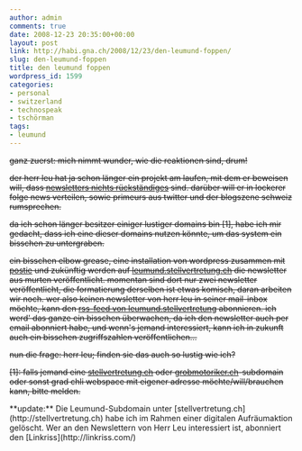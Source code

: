 ```yaml
---
author: admin
comments: true
date: 2008-12-23 20:35:00+00:00
layout: post
link: http://habi.gna.ch/2008/12/23/den-leumund-foppen/
slug: den-leumund-foppen
title: den leumund foppen
wordpress_id: 1599
categories:
- personal
- switzerland
- technospeak
- tschörman
tags:
- leumund
---
```


<del>

ganz zuerst: mich nimmt wunder, wie die reaktionen sind, drum!




der herr leu hat ja schon länger ein projekt am laufen, mit dem er beweisen will, dass [newsletters nichts rückständiges](http://leumund.ch/2008/business/newsletter-mit-awebercom/) sind. darüber will er in lockerer folge news verteilen, sowie primeurs aus twitter und der blogszene schweiz rumsprechen.  





da ich schon länger besitzer einiger lustiger domains bin [1], habe ich mir gedacht, dass ich eine dieser domains nutzen könnte, um das system ein bisschen zu untergraben.




<del>ein bisschen elbow grease, eine installation von wordpress zusammen mit [postie](http://www.economysizegeek.com/wp-mail/) und zukünftig werden auf [leumund.stellvertretung.ch](http://leumund.stellvertretung.ch/) die newsletter aus murten veröffentlicht. momentan sind dort nur zwei newsletter veröffentlicht, die formatierung derselben ist etwas komisch, daran arbeiten wir noch. wer also keinen newsletter von herr leu in seiner mail-inbox möchte, kann den [rss-feed von leumund.stellvertretung](http://leumund.stellvertretung.ch/feed/) abonnieren. ich werd' das ganze ein bisschen überwachen, da ich den newsletter auch per email abonniert habe, und wenn's jemand interessiert, kann ich in zukunft auch ein bisschen zugriffszahlen veröffentlichen...</del>




nun die frage: herr leu; finden sie das auch so lustig wie ich?




[1]: falls jemand eine [stellvertretung.ch](http://stellvertretung.ch/) oder [grobmotoriker.ch](http://grobmotoriker.ch/)-subdomain oder sonst grad chli webspace mit eigener adresse möchte/will/brauchen kann, bitte melden.

</del>
**update:** Die Leumund-Subdomain unter [stellvertretung.ch](http://stellvertretung.ch) habe ich im Rahmen einer digitalen Aufräumaktion gelöscht. Wer an den Newslettern von Herr Leu interessiert ist, abonniert den [Linkriss](http://linkriss.com/)

